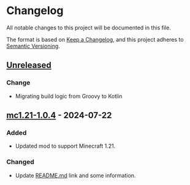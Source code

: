 # Changelog

All notable changes to this project will be documented in this file.

The format is based on [Keep a Changelog](https://keepachangelog.com/en/1.1.0/),
and this project adheres to [Semantic Versioning](https://semver.org/spec/v2.0.0.html).

## [Unreleased]

### Change

- Migrating build logic from Groovy to Kotlin

## [mc1.21-1.0.4] - 2024-07-22

### Added

- Updated mod to support Minecraft 1.21.

### Changed

- Update [README.md](https://github.com/wenwen357951/placeable-fabric/blob/main/README.md) link and some information.


[unreleased]: https://github.com/wenwen357951/placeable-fabric/compare/mc1.21-1.0.4...HEAD
[mc1.21-1.0.4]: https://github.com/wenwen357951/placeable-fabric/releases/tag/mc1.21-1.0.4
